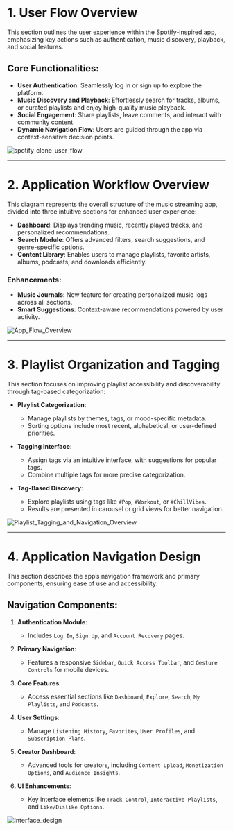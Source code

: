 # 1. **User Flow Overview**
This section outlines the user experience within the Spotify-inspired app, emphasizing key actions such as authentication, music discovery, playback, and social features.

## Core Functionalities:
- **User Authentication**: Seamlessly log in or sign up to explore the platform.
- **Music Discovery and Playback**: Effortlessly search for tracks, albums, or curated playlists and enjoy high-quality music playback.
- **Social Engagement**: Share playlists, leave comments, and interact with community content.
- **Dynamic Navigation Flow**: Users are guided through the app via context-sensitive decision points.

![spotify_clone_user_flow](https://github.com/user-attachments/assets/de42e19a-532b-4eda-a022-be63ae48149d)

---

# 2. **Application Workflow Overview**
This diagram represents the overall structure of the music streaming app, divided into three intuitive sections for enhanced user experience:

- **Dashboard**: Displays trending music, recently played tracks, and personalized recommendations.
- **Search Module**: Offers advanced filters, search suggestions, and genre-specific options.
- **Content Library**: Enables users to manage playlists, favorite artists, albums, podcasts, and downloads efficiently.

### Enhancements:
- **Music Journals**: New feature for creating personalized music logs across all sections.
- **Smart Suggestions**: Context-aware recommendations powered by user activity.

![App_Flow_Overview](https://github.com/user-attachments/assets/1094dc9f-48d1-4dac-a535-6c6e2c64739a)

---

# 3. **Playlist Organization and Tagging**
This section focuses on improving playlist accessibility and discoverability through tag-based categorization:

- **Playlist Categorization**:
  - Manage playlists by themes, tags, or mood-specific metadata.
  - Sorting options include most recent, alphabetical, or user-defined priorities.

- **Tagging Interface**:
  - Assign tags via an intuitive interface, with suggestions for popular tags.
  - Combine multiple tags for more precise categorization.

- **Tag-Based Discovery**:
  - Explore playlists using tags like `#Pop`, `#Workout`, or `#ChillVibes`.
  - Results are presented in carousel or grid views for better navigation.

![Playlist_Tagging_and_Navigation_Overview](https://github.com/user-attachments/assets/f7b5b8f3-eb73-426d-896c-c6afa6405518)

---

# 4. **Application Navigation Design**
This section describes the app’s navigation framework and primary components, ensuring ease of use and accessibility:

## Navigation Components:

1. **Authentication Module**:
   - Includes `Log In`, `Sign Up`, and `Account Recovery` pages.

2. **Primary Navigation**:
   - Features a responsive `Sidebar`, `Quick Access Toolbar`, and `Gesture Controls` for mobile devices.

3. **Core Features**:
   - Access essential sections like `Dashboard`, `Explore`, `Search`, `My Playlists`, and `Podcasts`.

4. **User Settings**:
   - Manage `Listening History`, `Favorites`, `User Profiles`, and `Subscription Plans`.

5. **Creator Dashboard**:
   - Advanced tools for creators, including `Content Upload`, `Monetization Options`, and `Audience Insights`.

6. **UI Enhancements**:
   - Key interface elements like `Track Control`, `Interactive Playlists`, and `Like/Dislike Options`.

![Interface_design](https://github.com/user-attachments/assets/1f1e60ee-28bb-4eee-b216-57f5fa6f0d77)
